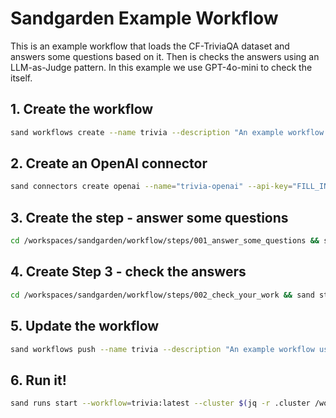 # Sandgarden Example Workflow

This is an example workflow that loads the CF-TriviaQA dataset and answers some questions based on it.
Then is checks the answers using an LLM-as-Judge pattern. In this example we use GPT-4o-mini to check the itself.

## 1. Create the workflow

```bash
sand workflows create --name trivia --description "An example workflow using GPT-4o-mini to answer questions from the CF-TriviaQA Dataset" --stages='[{"step":"answer-some-questions:latest"}] --cluster $(jq -r .cluster /workspaces/sandgarden/.devcontainer/.sandgarden/staticcfg.json)'
```

## 2. Create an OpenAI connector

```bash
sand connectors create openai --name="trivia-openai" --api-key="FILL_IN"
```

## 3. Create the step - answer some questions

```bash
cd /workspaces/sandgarden/workflow/steps/001_answer_some_questions && sand steps create local --name=answer-some-questions --volumeMountPath $PWD --entrypoint="handler.handler" --connector trivia-openai --tag=latest --outputSchema "$(cat response_schema.json)" --cluster $(jq -r .cluster /workspaces/sandgarden/.devcontainer/.sandgarden/staticcfg.json)
```

## 4. Create Step 3 - check the answers

```bash
cd /workspaces/sandgarden/workflow/steps/002_check_your_work && sand steps create local --name=check-your-work --volumeMountPath $PWD --entrypoint="handler.handler" --connector trivia-openai --outputSchema "$(cat output_schema.json)" --tag latest --inputSchema "$(cat input_schema.json)" --cluster $(jq -r .cluster /workspaces/sandgarden/.devcontainer/.sandgarden/staticcfg.json)
```

## 5. Update the workflow

```bash
sand workflows push --name trivia --description "An example workflow using GPT-4o-mini to answer questions from the CF-TriviaQA Dataset" --stages='[{"step":"answer-some-questions:latest"},{"step":"check-your-work:latest"}]'  --tag latest --cluster $(jq -r .cluster /workspaces/sandgarden/.devcontainer/.sandgarden/staticcfg.json)
```

## 6. Run it!

```bash
sand runs start --workflow=trivia:latest --cluster $(jq -r .cluster /workspaces/sandgarden/.devcontainer/.sandgarden/staticcfg.json)
```